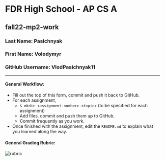 # FDR High School - AP CS A
## fall22-mp2-work


### Last Name: Pasichnyak 
### First Name: Volodymyr
### GitHub Username: VlodPasichnyak11

---
#### General Workflow:
* Fill out the top of this form, commit and push it back to GitHub.
* For each assignment,
  * `$ mkdir <assignment-number>-<topic>` (to be specified for each assignment)
  * Add files, commit and push them up to GitHub.
  * Commit frequently as you work.
* Once finished with the assignment, edit the `README.md` to explain what you learned along the way.

#### General Grading Rubric:
![rubric](rubric.png)
